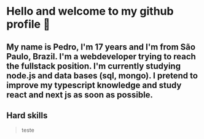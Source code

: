 # Hello and welcome to my github profile 👋
## My name is Pedro, I'm 17 years and I'm from São Paulo, Brazil. I'm a webdeveloper trying to reach the fullstack position. I'm currently studying node.js and data bases (sql, mongo). I pretend to improve my typescript knowledge and study react and next js as soon as possible.

## Hard skills
> teste
